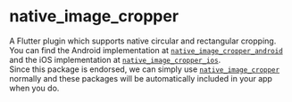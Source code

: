 # native_image_cropper

A Flutter plugin which supports native circular and rectangular cropping.<br>
You can find the Android implementation at [`native_image_cropper_android`][android] and the iOS implementation
at [`native_image_cropper_ios`][ios].<br>
Since this package is endorsed, we can simply use
[`native_image_cropper`][package] normally and these packages will be automatically included in your
app when you do.

[android]: ../native_image_cropper_android

[iOS]: ../native_image_cropper_ios

[package]: ../native_image_cropper

[endorsed]: https://flutter.dev/docs/development/packages-and-plugins/developing-packages#endorsed-federated-plugin